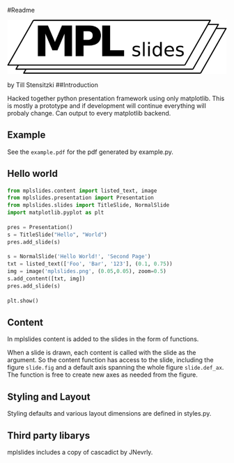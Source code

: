 #Readme

![MPLslides](https://github.com/Tillsten/MPLslides/raw/master/examples/mplslides.png)

by Till Stensitzki
##Introduction 

Hacked together python presentation framework using only matplotlib.
This is mostly a prototype and if development will continue everything 
will probaly change. Can output to every matplotlib backend.

## Example
See the `example.pdf` for the pdf generated by example.py.

## Hello world
```python
from mplslides.content import listed_text, image
from mplslides.presentation import Presentation
from mplslides.slides import TitleSlide, NormalSlide
import matplotlib.pyplot as plt

pres = Presentation()
s = TitleSlide("Hello", "World")
pres.add_slide(s)

s = NormalSlide('Hello World!', 'Second Page')
txt = listed_text(['Foo', 'Bar', '123'], (0.1, 0.75))
img = image('mplslides.png', (0.05,0.05), zoom=0.5)
s.add_content([txt, img])
pres.add_slide(s)

plt.show()
```

## Content
In mplslides content is added to the slides in the form of functions.

When a slide is drawn, each content is called with the slide as the
argument. So the content function has access to the slide, including
the figure `slide.fig` and a default axis spanning the whole figure
`slide.def_ax`. The function is free to create new axes as needed from
the figure.

## Styling and Layout

Styling defaults and various layout dimensions are defined in styles.py.

## Third party libarys
mplslides includes a copy of cascadict by JNevrly.

